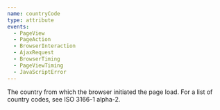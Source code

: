 ```yaml
---
name: countryCode
type: attribute
events:
  - PageView
  - PageAction
  - BrowserInteraction
  - AjaxRequest
  - BrowserTiming
  - PageViewTiming
  - JavaScriptError
---
```


The country from which the browser initiated the page load. For a list of country codes, see ISO 3166-1 alpha-2.